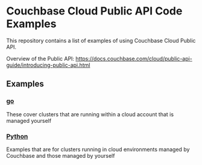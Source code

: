 # Couchbase Cloud Public API Code Examples

This repository contains a list of examples of using Couchbase Cloud Public API.

Overview of the Public API:
https://docs.couchbase.com/cloud/public-api-guide/introducing-public-api.html

## Examples

### [go](https://github.com/couchbasecloud/rest-api-examples/blob/main/go) 
These cover clusters that are running within a cloud account that is managed yourself

### [Python](https://github.com/couchbasecloud/rest-api-examples/blob/main/python)
Examples that are for clusters running in cloud environments managed by Couchbase and those managed by yourself
